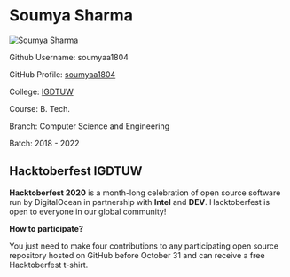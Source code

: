 # Soumya Sharma

![Soumya Sharma](https://avatars3.githubusercontent.com/u/40785645?s=400&u=2c9bd1c6f685f4a3efdc2064345de706670ad87c&v=4)

Github Username: soumyaa1804

GitHub Profile: [soumyaa1804](https://github.com/soumyaa1804)

College: [IGDTUW](https://www.igdtuw.ac.in/)

Course: B. Tech.

Branch: Computer Science and Engineering

Batch: 2018 - 2022


## Hacktoberfest IGDTUW

**Hacktoberfest 2020** is a month-long celebration of open source software run by DigitalOcean in partnership with **Intel** and **DEV**. Hacktoberfest is open to everyone in our global community!

**How to participate?**

You just need to make four contributions to any participating open source repository hosted on GitHub before October 31 and can receive a free Hacktoberfest t-shirt.



